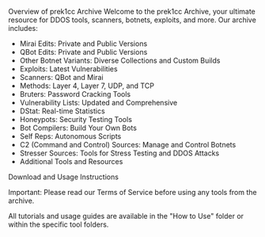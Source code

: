 Overview of prek1cc Archive
Welcome to the prek1cc Archive, your ultimate resource for DDOS tools, scanners, botnets, exploits, and more. Our archive includes:

* Mirai Edits: Private and Public Versions
* QBot Edits: Private and Public Versions
* Other Botnet Variants: Diverse Collections and Custom Builds
* Exploits: Latest Vulnerabilities
* Scanners: QBot and Mirai
* Methods: Layer 4, Layer 7, UDP, and TCP
* Bruters: Password Cracking Tools
* Vulnerability Lists: Updated and Comprehensive
* DStat: Real-time Statistics
* Honeypots: Security Testing Tools
* Bot Compilers: Build Your Own Bots
* Self Reps: Autonomous Scripts
* C2 (Command and Control) Sources: Manage and Control Botnets
* Stresser Sources: Tools for Stress Testing and DDOS Attacks
* Additional Tools and Resources

 Download and Usage Instructions

Important: Please read our Terms of Service before using any tools from the archive.

All tutorials and usage guides are available in the "How to Use" folder or within the specific tool folders.
